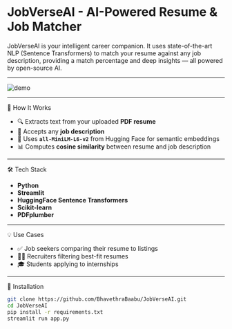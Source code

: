 # JobVerseAI - AI-Powered Resume & Job Matcher
JobVerseAI is your intelligent career companion. It uses state-of-the-art NLP (Sentence Transformers) to match your resume against any job description, providing a match percentage and deep insights — all powered by open-source AI.






---

![demo](https://github.com/BhavethraBaabu/JobVerseAI/assets/demo-placeholder.gif)  


---

🧠 How It Works

- 🔍 Extracts text from your uploaded **PDF resume**
- 💬 Accepts any **job description**
- 🤖 Uses **`all-MiniLM-L6-v2`** from Hugging Face for semantic embeddings
- 📊 Computes **cosine similarity** between resume and job description

---

 🛠 Tech Stack

- **Python**
- **Streamlit**
- **HuggingFace Sentence Transformers**
- **Scikit-learn**
- **PDFplumber**

---

💡 Use Cases

- ✅ Job seekers comparing their resume to listings
- 🧑‍💼 Recruiters filtering best-fit resumes
- 🎓 Students applying to internships

---

🧰 Installation

```bash
git clone https://github.com/BhavethraBaabu/JobVerseAI.git
cd JobVerseAI
pip install -r requirements.txt
streamlit run app.py
